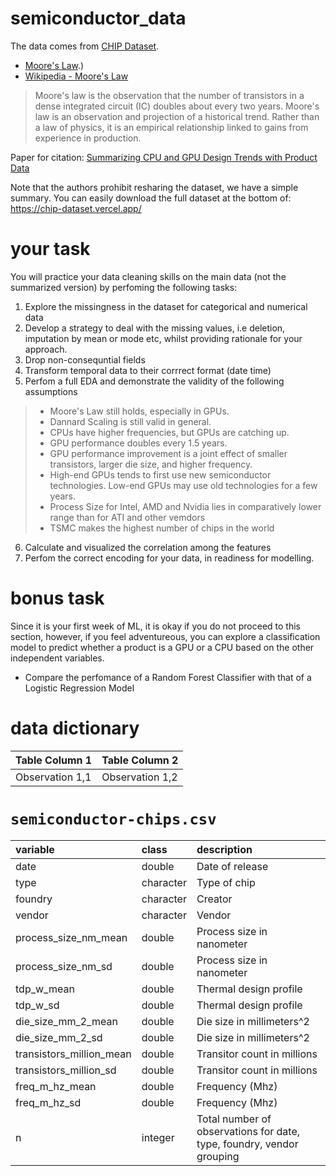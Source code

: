 # semiconductor_data

The data comes from [CHIP Dataset](https://chip-dataset.vercel.app/).

- [Moore's Law](https://www.synopsys.com/glossary/what-is-moores-law.html#:~:text=Definition,as%20E%20%3D%20mc2).)
- [Wikipedia - Moore's Law](https://en.wikipedia.org/wiki/Moore%27s_law)

> Moore's law is the observation that the number of transistors in a dense integrated circuit (IC) doubles about every two years. Moore's law is an observation and projection of a historical trend. Rather than a law of physics, it is an empirical relationship linked to gains from experience in production.

Paper for citation: [Summarizing CPU and GPU Design Trends with Product Data](https://arxiv.org/abs/1911.11313)

Note that the authors prohibit resharing the dataset, we have a simple summary. You can easily download the full dataset at the bottom of: <https://chip-dataset.vercel.app/>

# your task

You will practice your data cleaning skills on the main data (not the summarized version) by perfoming the following tasks: 
1. Explore the missingness in the dataset for categorical and numerical data
2. Develop a strategy to deal with the missing values, i.e deletion, imputation by mean or mode etc, whilst providing rationale for your approach.
3. Drop non-consequntial fields
4. Transform temporal data to their corrrect format (date time) 
5. Perfom a full EDA and demonstrate the validity of the following assumptions 
> - Moore's Law still holds, especially in GPUs.
> - Dannard Scaling is still valid in general.
> - CPUs have higher frequencies, but GPUs are catching up.
> - GPU performance doubles every 1.5 years.
> - GPU performance improvement is a joint effect of smaller transistors, larger die size, and higher frequency.
> - High-end GPUs tends to first use new semiconductor technologies. Low-end GPUs may use old technologies for a few years.
> - Process Size for Intel, AMD and Nvidia lies in comparatively lower range than for ATI and other vemdors
> - TSMC makes the highest number of chips in the world

6. Calculate and visualized the correlation among the features
7. Perfom the correct encoding for your data, in readiness for modelling. 

# bonus task 

Since it is your first week of ML, it is okay if you do not proceed to this section, however, if you feel adventureous, you can explore a classification model to predict whether a product is a GPU or a CPU based on the other independent variables. 
- Compare the perfomance of a Random Forest Classifier with that of a Logistic Regression Model


# data dictionary

|Table Column 1|Table Column 2 |
|--------------|---------------|
| Observation 1,1 | Observation 1,2|


# `semiconductor-chips.csv`

|variable                 |class     |description |
|:------------------------|:---------|:-----------|
|date                     |double    |Date of release    |
|type                     |character |Type of chip    |
|foundry                  |character | Creator    |
|vendor                   |character | Vendor    |
|process_size_nm_mean     |double    | Process size in nanometer    |
|process_size_nm_sd       |double    |    Process size in nanometer |
|tdp_w_mean               |double    | Thermal design profile    |
|tdp_w_sd                 |double    |Thermal design profile    |
|die_size_mm_2_mean       |double    | Die size in millimeters^2    |
|die_size_mm_2_sd         |double    |Die size in millimeters^2    |
|transistors_million_mean |double    | Transitor count in millions    |
|transistors_million_sd   |double    |Transitor count in millions    |
|freq_m_hz_mean           |double    | Frequency (Mhz)    |
|freq_m_hz_sd             |double    |Frequency (Mhz)    |
|n                        |integer   | Total number of observations for date, type, foundry, vendor grouping    |

